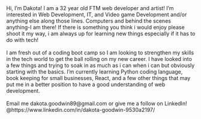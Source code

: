 <div> Hi, I’m Dakota! I am a 32 year old FTM web developer and artist! 
I’m interested in Web Development, IT, and Video game Development and/or anything else along those lines. Computers and behind the scenes anything-I am there! If there is something you think i would enjoy please shoot it my way, i am always up for learning new things especially if it has to do with tech! </div> <br>
<div>I am fresh out of a coding boot camp so I am looking to strengthen my skills in the tech world to get the ball rolling on my new career. I have looked into a few things and trying to soak in as much as i can when i can but obviously starting with the basics.
I’m currently learning Python coding language, book keeping for small businesses, React, and a few other things that may put me in a better position to have a good understanding of web development. </div> <br>
Email me dakota.goodwin89@gmail.com or give me a follow on LinkedIn! @https://www.linkedin.com/in/dakota-goodwin-9530a2197/
